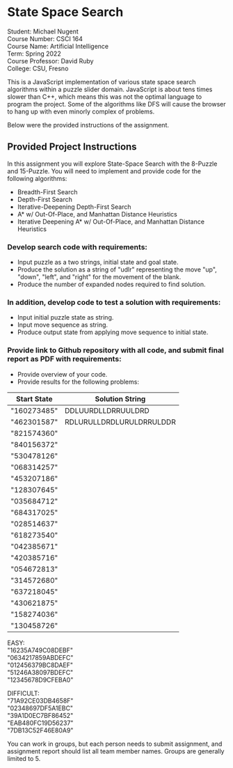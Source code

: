 # State Space Search
Student: Michael Nugent    
Course Number: CSCI 164    
Course Name: Artificial Intelligence    
Term: Spring 2022    
Course Professor: David Ruby    
College: CSU, Fresno    

This is a JavaScript implementation of various state space search algorithms within a puzzle slider domain.  JavaScript is about tens times slower than C++, which means this was not the optimal language to program the project.  Some of the algorithms like DFS will cause the browser to hang up with even minorly complex of problems.  

Below were the provided instructions of the assignment.    


## Provided Project Instructions
In this assignment you will explore State-Space Search with the 8-Puzzle and 15-Puzzle.  You will need to implement and provide code for the following algorithms:

- Breadth-First Search    
- Depth-First Search    
- Iterative-Deepening Depth-First Search    
- A* w/ Out-Of-Place, and Manhattan Distance Heuristics    
- Iterative Deepening A* w/ Out-Of-Place, and Manhattan Distance Heuristics    

### Develop search code with requirements:

- Input puzzle as a two strings, initial state and goal state.    
- Produce the solution as a string of "udlr" representing the move "up", "down", "left", and "right" for the movement of the blank.    
- Produce the number of expanded nodes required to find solution.    

### In addition, develop code to test a solution with requirements:

- Input initial puzzle state as string.
- Input move sequence as string.
- Produce output state from applying move sequence to initial state.

### Provide link to Github repository with all code, and submit final report as PDF with requirements:

- Provide overview of your code.
- Provide results for the following problems:

Start State | Solution String
--- | --- 
"160273485" | DDLUURDLLDRRUULDRD
"462301587" | RDLURULLDRDLURULDRRULDDR
"821574360"|
"840156372"|
"530478126"|
"068314257"|
"453207186"|
"128307645"|
"035684712"|
"684317025"|
"028514637"|
"618273540"|
"042385671"|
"420385716"|
"054672813"|
"314572680"|
"637218045"|
"430621875"|
"158274036"|
"130458726"|


EASY:    
"16235A749C08DEBF"    
"0634217859ABDEFC"    
"012456379BC8DAEF"    
"51246A38097BDEFC"    
"12345678D9CFEBA0"   

DIFFICULT:    
"71A92CE03DB4658F"    
"02348697DF5A1EBC"    
"39A1D0EC7BF86452"    
"EAB480FC19D56237"    
"7DB13C52F46E80A9"   

You can work in groups, but each person needs to submit assignment, and assignment report should list all team member names.  Groups are generally limited to 5.
